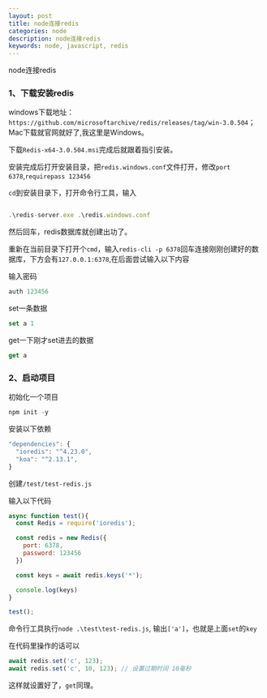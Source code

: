 ```yaml
---
layout: post
title: node连接redis
categories: node
description: node连接redis
keywords: node, javascript, redis
---
```


node连接redis

### 1、下载安装redis

windows下载地址：`https://github.com/microsoftarchive/redis/releases/tag/win-3.0.504`；Mac下载就官网就好了,我这里是Windows。

下载`Redis-x64-3.0.504.msi`完成后就跟着指引安装。

安装完成后打开安装目录，把`redis.windows.conf`文件打开，修改`port 6378`,`requirepass 123456`

`cd`到安装目录下，打开命令行工具，输入

```js

.\redis-server.exe .\redis.windows.conf
```

然后回车，redis数据库就创建出功了。

重新在当前目录下打开个`cmd`，输入`redis-cli -p 6378`回车连接刚刚创建好的数据库，下方会有`127.0.0.1:6378`,在后面尝试输入以下内容

输入密码

```js
auth 123456
```

set一条数据

```js
set a 1
```

get一下刚才set进去的数据

```js
get a
```

### 2、启动项目

初始化一个项目

```js
npm init -y
```

安装以下依赖

```js
"dependencies": {
  "ioredis": "^4.23.0",
  "koa": "^2.13.1",
}
```

创建`/test/test-redis.js`

输入以下代码

```js
async function test(){
  const Redis = require('ioredis');

  const redis = new Redis({
    port: 6378,
    password: 123456
  })

  const keys = await redis.keys('*');

  console.log(keys)
}

test();
```

命令行工具执行`node .\test\test-redis.js`, 输出`['a']`，也就是上面`set`的`key`

在代码里操作的话可以

```js
await redis.set('c', 123);
await redis.set('c', 10, 123); // 设置过期时间 10毫秒
```

这样就设置好了，`get`同理。
